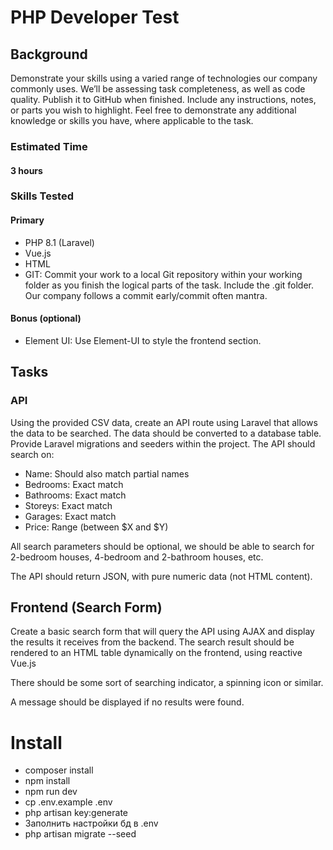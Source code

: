 # PHP Developer Test
## Background
Demonstrate your skills using a varied range of technologies our company commonly uses.
We’ll be assessing task completeness, as well as code quality.
Publish it to GitHub when finished. Include any instructions, notes, or parts you wish to highlight. Feel free to demonstrate any additional knowledge or skills you have, where applicable to the task.
### Estimated Time
#### 3 hours
### Skills Tested
#### Primary
- PHP 8.1 (Laravel)
- Vue.js
- HTML
- GIT: Commit your work to a local Git repository within your working folder as you finish the logical parts of the task. Include the .git folder. Our company follows a commit early/commit often mantra.
#### Bonus (optional)
- Element UI: Use Element-UI to style the frontend section.

## Tasks
### API
Using the provided CSV data, create an API route using Laravel that allows the data to be searched.
The data should be converted to a database table. Provide Laravel migrations and seeders within the project.
The API should search on:
- Name: Should also match partial names
- Bedrooms: Exact match
- Bathrooms: Exact match
- Storeys: Exact match
- Garages: Exact match
- Price: Range (between $X and $Y)

All search parameters should be optional, we should be able to search for 2-bedroom houses, 4-bedroom and 2-bathroom houses, etc.

The API should return JSON, with pure numeric data (not HTML content).

## Frontend (Search Form)

Create a basic search form that will query the API using AJAX and display the results it receives from the backend. The search result should be rendered to an HTML table dynamically on the frontend, using reactive Vue.js

There should be some sort of searching indicator, a spinning icon or similar.

A message should be displayed if no results were found. 

# Install  
- composer install
- npm install
- npm run dev
- cp .env.example .env
- php artisan key:generate
- Заполнить настройки бд в .env
- php artisan migrate --seed
